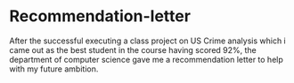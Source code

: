 # Recommendation-letter
After the successful executing a class project on US Crime analysis which i came out as the best student in the course having scored 92%,
the department of computer science gave me a recommendation letter to help with my future ambition. 
